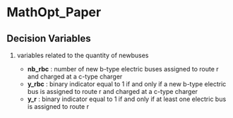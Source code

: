 # MathOpt_Paper

## Decision Variables

1) variables related to the quantity of newbuses

    - **nb_rbc** : number of new b-type electric buses assigned to route r and charged at a c-type charger
    - **y_rbc** : binary indicator equal to 1 if and only if a new b-type electric bus is assigned to route r
    and charged at a c-type charger
    - **y_r** : binary indicator equal to 1 if and only if at least one electric bus is assigned to route r

